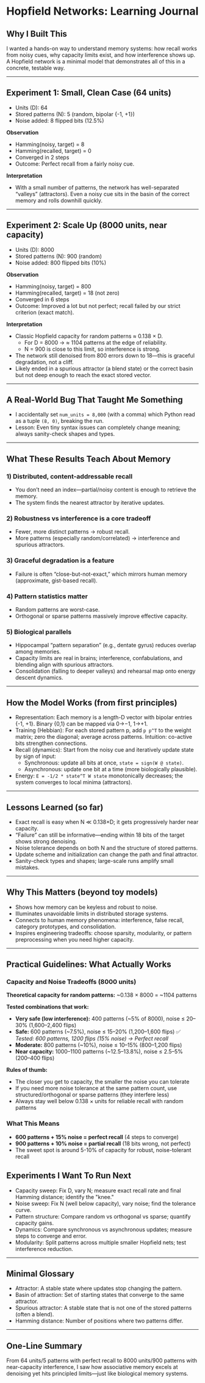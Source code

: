 # Hopfield Networks: Learning Journal

## Why I Built This
I wanted a hands-on way to understand memory systems: how recall works from noisy cues, why capacity limits exist, and how interference shows up. A Hopfield network is a minimal model that demonstrates all of this in a concrete, testable way.

---

## Experiment 1: Small, Clean Case (64 units)
- Units (D): 64
- Stored patterns (N): 5 (random, bipolar {-1, +1})
- Noise added: 8 flipped bits (12.5%)

**Observation**
- Hamming(noisy, target) = 8
- Hamming(recalled, target) = 0
- Converged in 2 steps
- Outcome: Perfect recall from a fairly noisy cue.

**Interpretation**
- With a small number of patterns, the network has well-separated “valleys” (attractors). Even a noisy cue sits in the basin of the correct memory and rolls downhill quickly.

---

## Experiment 2: Scale Up (8000 units, near capacity)
- Units (D): 8000
- Stored patterns (N): 900 (random)
- Noise added: 800 flipped bits (10%)

**Observation**
- Hamming(noisy, target) = 800
- Hamming(recalled, target) = 18 (not zero)
- Converged in 6 steps
- Outcome: Improved a lot but not perfect; recall failed by our strict criterion (exact match).

**Interpretation**
- Classic Hopfield capacity for random patterns ≈ 0.138 × D.
  - For D = 8000 → ≈ 1104 patterns at the edge of reliability.
  - N = 900 is close to this limit, so interference is strong.
- The network still denoised from 800 errors down to 18—this is graceful degradation, not a cliff.
- Likely ended in a spurious attractor (a blend state) or the correct basin but not deep enough to reach the exact stored vector.

---

## A Real-World Bug That Taught Me Something
- I accidentally set `num_units = 8,000` (with a comma) which Python read as a tuple `(8, 0)`, breaking the run.
- Lesson: Even tiny syntax issues can completely change meaning; always sanity-check shapes and types.

---

## What These Results Teach About Memory

### 1) Distributed, content-addressable recall
- You don’t need an index—partial/noisy content is enough to retrieve the memory.
- The system finds the nearest attractor by iterative updates.

### 2) Robustness vs interference is a core tradeoff
- Fewer, more distinct patterns → robust recall.
- More patterns (especially random/correlated) → interference and spurious attractors.

### 3) Graceful degradation is a feature
- Failure is often “close-but-not-exact,” which mirrors human memory (approximate, gist-based recall).

### 4) Pattern statistics matter
- Random patterns are worst-case.
- Orthogonal or sparse patterns massively improve effective capacity.

### 5) Biological parallels
- Hippocampal “pattern separation” (e.g., dentate gyrus) reduces overlap among memories.
- Capacity limits are real in brains; interference, confabulations, and blending align with spurious attractors.
- Consolidation (falling to deeper valleys) and rehearsal map onto energy descent dynamics.

---

## How the Model Works (from first principles)

- Representation: Each memory is a length-D vector with bipolar entries {-1, +1}. Binary {0,1} can be mapped via 0→−1, 1→+1.
- Training (Hebbian): For each stored pattern p, add `p p^T` to the weight matrix; zero the diagonal; average across patterns. Intuition: co-active bits strengthen connections.
- Recall (dynamics): Start from the noisy cue and iteratively update state by sign of input:
  - Synchronous: update all bits at once, `state = sign(W @ state)`.
  - Asynchronous: update one bit at a time (more biologically plausible). 
- Energy: `E = -1/2 * state^T W state` monotonically decreases; the system converges to local minima (attractors).

---

## Lessons Learned (so far)
- Exact recall is easy when N ≪ 0.138×D; it gets progressively harder near capacity.
- “Failure” can still be informative—ending within 18 bits of the target shows strong denoising.
- Noise tolerance depends on both N and the structure of stored patterns.
- Update scheme and initialization can change the path and final attractor.
- Sanity-check types and shapes; large-scale runs amplify small mistakes.

---

## Why This Matters (beyond toy models)
- Shows how memory can be keyless and robust to noise.
- Illuminates unavoidable limits in distributed storage systems.
- Connects to human memory phenomena: interference, false recall, category prototypes, and consolidation.
- Inspires engineering tradeoffs: choose sparsity, modularity, or pattern preprocessing when you need higher capacity.

---

## Practical Guidelines: What Actually Works

### Capacity and Noise Tradeoffs (8000 units)
**Theoretical capacity for random patterns:** ~0.138 × 8000 = ~1104 patterns

**Tested combinations that work:**
- **Very safe (low interference):** 400 patterns (~5% of 8000), noise ≤ 20–30% (1,600–2,400 flips)
- **Safe:** 600 patterns (~7.5%), noise ≤ 15–20% (1,200–1,600 flips) ✅ *Tested: 600 patterns, 1200 flips (15% noise) → Perfect recall*
- **Moderate:** 800 patterns (~10%), noise ≤ 10–15% (800–1,200 flips)
- **Near capacity:** 1000–1100 patterns (~12.5–13.8%), noise ≤ 2.5–5% (200–400 flips)

**Rules of thumb:**
- The closer you get to capacity, the smaller the noise you can tolerate
- If you need more noise tolerance at the same pattern count, use structured/orthogonal or sparse patterns (they interfere less)
- Always stay well below 0.138 × units for reliable recall with random patterns

### What This Means
- **600 patterns + 15% noise = perfect recall** (4 steps to converge)
- **900 patterns + 10% noise = partial recall** (18 bits wrong, not perfect)
- The sweet spot is around 5-10% of capacity for robust, noise-tolerant recall

## Experiments I Want To Run Next
- Capacity sweep: Fix D, vary N; measure exact recall rate and final Hamming distance; identify the "knee."
- Noise sweep: Fix N (well below capacity), vary noise; find the tolerance curve.
- Pattern structure: Compare random vs orthogonal vs sparse; quantify capacity gains.
- Dynamics: Compare synchronous vs asynchronous updates; measure steps to converge and error.
- Modularity: Split patterns across multiple smaller Hopfield nets; test interference reduction.

---

## Minimal Glossary
- Attractor: A stable state where updates stop changing the pattern.
- Basin of attraction: Set of starting states that converge to the same attractor.
- Spurious attractor: A stable state that is not one of the stored patterns (often a blend).
- Hamming distance: Number of positions where two patterns differ.

---

## One-Line Summary
From 64 units/5 patterns with perfect recall to 8000 units/900 patterns with near-capacity interference, I saw how associative memory excels at denoising yet hits principled limits—just like biological memory systems.
